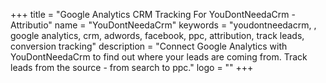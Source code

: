 +++
title = "Google Analytics CRM Tracking For YouDontNeedaCrm - Attributio"
name = "YouDontNeedaCrm"
keywords = "youdontneedacrm, , google analytics, crm, adwords, facebook, ppc, attribution, track leads, conversion tracking"
description = "Connect Google Analytics with YouDontNeedaCrm to find out where your leads are coming from. Track leads from the source - from search to ppc."
logo = ""
+++
